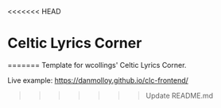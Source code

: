 <<<<<<< HEAD
# Celtic Lyrics Corner

=======
Template for wcollings' Celtic Lyrics Corner.

Live example: https://danmolloy.github.io/clc-frontend/
>>>>>>> Update README.md
